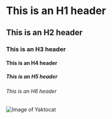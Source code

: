 # This is an H1 header

## This is an H2 header

### This is an H3 header

#### This is an H4 header

##### This is an H5 header

###### This is an H6 header


![Image of Yaktocat](https://octodex.github.com/images/yaktocat.png)
